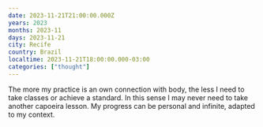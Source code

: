 ```yaml
---
date: 2023-11-21T21:00:00.000Z
years: 2023
months: 2023-11
days: 2023-11-21
city: Recife
country: Brazil
localtime: 2023-11-21T18:00:00.000-03:00
categories: ["thought"]
---
```

The more my practice is an own connection with body, the less I need to take classes or achieve a standard. In this sense I may never need to take another capoeira lesson. My progress can be personal and infinite, adapted to my context.
